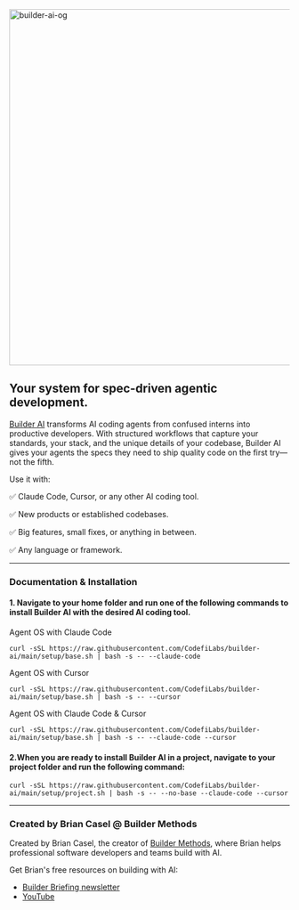 <img width="1280" height="640" alt="builder-ai-og" src="https://github.com/user-attachments/assets/f70671a2-66e8-4c80-8998-d4318af55d10" />

## Your system for spec-driven agentic development.

[Builder AI](https://CodefiLabs.com/builder-ai) transforms AI coding agents from confused interns into productive developers. With structured workflows that capture your standards, your stack, and the unique details of your codebase, Builder AI gives your agents the specs they need to ship quality code on the first try—not the fifth.

Use it with:

✅ Claude Code, Cursor, or any other AI coding tool.

✅ New products or established codebases.

✅ Big features, small fixes, or anything in between.

✅ Any language or framework.

---

### Documentation & Installation

#### 1. Navigate to your home folder and run one of the following commands to install Builder AI with the desired AI coding tool.

Agent OS with Claude Code

`curl -sSL https://raw.githubusercontent.com/CodefiLabs/builder-ai/main/setup/base.sh | bash -s -- --claude-code`

Agent OS with Cursor

`curl -sSL https://raw.githubusercontent.com/CodefiLabs/builder-ai/main/setup/base.sh | bash -s -- --cursor`

Agent OS with Claude Code & Cursor

`curl -sSL https://raw.githubusercontent.com/CodefiLabs/builder-ai/main/setup/base.sh | bash -s -- --claude-code --cursor`

#### 2.When you are ready to install Builder AI in a project, navigate to your project folder and run the following command:

`curl -sSL https://raw.githubusercontent.com/CodefiLabs/builder-ai/main/setup/project.sh | bash -s -- --no-base --claude-code --cursor`

---

### Created by Brian Casel @ Builder Methods

Created by Brian Casel, the creator of [Builder Methods](https://CodefiLabs.com), where Brian helps professional software developers and teams build with AI.

Get Brian's free resources on building with AI:

- [Builder Briefing newsletter](https://CodefiLabs.com)
- [YouTube](https://youtube.com/@briancasel)
